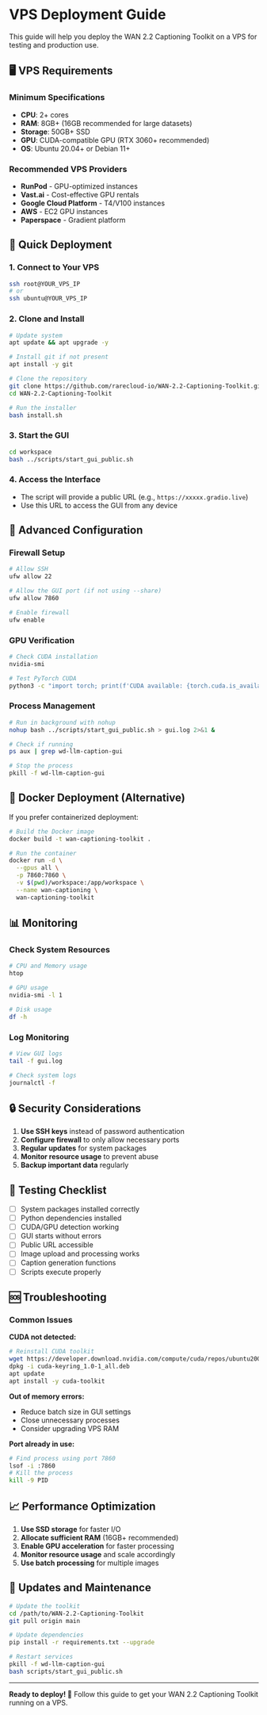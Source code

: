 # VPS Deployment Guide

This guide will help you deploy the WAN 2.2 Captioning Toolkit on a VPS for testing and production use.

## 🖥️ VPS Requirements

### Minimum Specifications
- **CPU**: 2+ cores
- **RAM**: 8GB+ (16GB recommended for large datasets)
- **Storage**: 50GB+ SSD
- **GPU**: CUDA-compatible GPU (RTX 3060+ recommended)
- **OS**: Ubuntu 20.04+ or Debian 11+

### Recommended VPS Providers
- **RunPod** - GPU-optimized instances
- **Vast.ai** - Cost-effective GPU rentals
- **Google Cloud Platform** - T4/V100 instances
- **AWS** - EC2 GPU instances
- **Paperspace** - Gradient platform

## 🚀 Quick Deployment

### 1. Connect to Your VPS
```bash
ssh root@YOUR_VPS_IP
# or
ssh ubuntu@YOUR_VPS_IP
```

### 2. Clone and Install
```bash
# Update system
apt update && apt upgrade -y

# Install git if not present
apt install -y git

# Clone the repository
git clone https://github.com/rarecloud-io/WAN-2.2-Captioning-Toolkit.git
cd WAN-2.2-Captioning-Toolkit

# Run the installer
bash install.sh
```

### 3. Start the GUI
```bash
cd workspace
bash ../scripts/start_gui_public.sh
```

### 4. Access the Interface
- The script will provide a public URL (e.g., `https://xxxxx.gradio.live`)
- Use this URL to access the GUI from any device

## 🔧 Advanced Configuration

### Firewall Setup
```bash
# Allow SSH
ufw allow 22

# Allow the GUI port (if not using --share)
ufw allow 7860

# Enable firewall
ufw enable
```

### GPU Verification
```bash
# Check CUDA installation
nvidia-smi

# Test PyTorch CUDA
python3 -c "import torch; print(f'CUDA available: {torch.cuda.is_available()}')"
```

### Process Management
```bash
# Run in background with nohup
nohup bash ../scripts/start_gui_public.sh > gui.log 2>&1 &

# Check if running
ps aux | grep wd-llm-caption-gui

# Stop the process
pkill -f wd-llm-caption-gui
```

## 🐳 Docker Deployment (Alternative)

If you prefer containerized deployment:

```bash
# Build the Docker image
docker build -t wan-captioning-toolkit .

# Run the container
docker run -d \
  --gpus all \
  -p 7860:7860 \
  -v $(pwd)/workspace:/app/workspace \
  --name wan-captioning \
  wan-captioning-toolkit
```

## 📊 Monitoring

### Check System Resources
```bash
# CPU and Memory usage
htop

# GPU usage
nvidia-smi -l 1

# Disk usage
df -h
```

### Log Monitoring
```bash
# View GUI logs
tail -f gui.log

# Check system logs
journalctl -f
```

## 🔒 Security Considerations

1. **Use SSH keys** instead of password authentication
2. **Configure firewall** to only allow necessary ports
3. **Regular updates** for system packages
4. **Monitor resource usage** to prevent abuse
5. **Backup important data** regularly

## 🧪 Testing Checklist

- [ ] System packages installed correctly
- [ ] Python dependencies installed
- [ ] CUDA/GPU detection working
- [ ] GUI starts without errors
- [ ] Public URL accessible
- [ ] Image upload and processing works
- [ ] Caption generation functions
- [ ] Scripts execute properly

## 🆘 Troubleshooting

### Common Issues

**CUDA not detected:**
```bash
# Reinstall CUDA toolkit
wget https://developer.download.nvidia.com/compute/cuda/repos/ubuntu2004/x86_64/cuda-keyring_1.0-1_all.deb
dpkg -i cuda-keyring_1.0-1_all.deb
apt update
apt install -y cuda-toolkit
```

**Out of memory errors:**
- Reduce batch size in GUI settings
- Close unnecessary processes
- Consider upgrading VPS RAM

**Port already in use:**
```bash
# Find process using port 7860
lsof -i :7860
# Kill the process
kill -9 PID
```

## 📈 Performance Optimization

1. **Use SSD storage** for faster I/O
2. **Allocate sufficient RAM** (16GB+ recommended)
3. **Enable GPU acceleration** for faster processing
4. **Monitor resource usage** and scale accordingly
5. **Use batch processing** for multiple images

## 🔄 Updates and Maintenance

```bash
# Update the toolkit
cd /path/to/WAN-2.2-Captioning-Toolkit
git pull origin main

# Update dependencies
pip install -r requirements.txt --upgrade

# Restart services
pkill -f wd-llm-caption-gui
bash scripts/start_gui_public.sh
```

---

**Ready to deploy! 🚀** Follow this guide to get your WAN 2.2 Captioning Toolkit running on a VPS.
